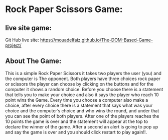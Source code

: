 # Rock Paper Scissors Game:

## live site game:

Git Hub live site: https://mouadelfaiz.github.io/The-DOM-Based-Game-project/

## About The Game:

This is a simple Rock Paper Scissors it takes two players the user (you) and the computer is The opponent. Both players have three choices rock paper or scissors the player can choose by clicking on the buttons and for the computer it shows a random choice.
Before you choose there is a statement that tells you to make your choice and also it says the player who reach 10 point wins the Game.
Every time you choose a computer also make a choice, after every choice there is a statement that says what was your choice and the computer’s choice and who wins the round, and under that you can see the point of both players.
After one of the players reaches the 10 points the game is over and the statement will appear at the top to declare the winner of the game. After a second an alert is going to pop up and say the game is over and you should click restart to play again!!.
